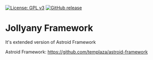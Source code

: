 [![License: GPL v3](https://img.shields.io/badge/License-GPL%20v3-blue.svg)](http://www.gnu.org/licenses/gpl-3.0)
[![GitHub release](https://img.shields.io/github/release/templaza/jollyany-framework.svg)](https://github.com/templaza/jollyany/releases)

# Jollyany Framework

It's extended version of Astroid Framework

Astroid Framework: https://github.com/templaza/astroid-framework